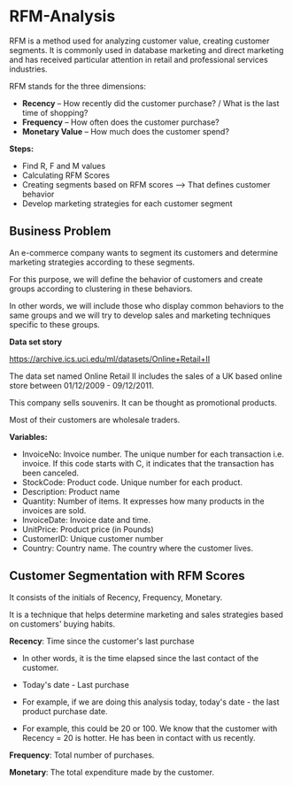 # RFM-Analysis

RFM is a method used for analyzing customer value, creating customer segments. It is commonly used in database marketing and direct marketing and has received particular attention in retail and professional services industries.

RFM stands for the three dimensions:

- __Recency__ – How recently did the customer purchase? / What is the last time of shopping?
- __Frequency__ – How often does the customer purchase?
- __Monetary Value__ – How much does the customer spend?

__Steps:__
- Find R, F and M values
- Calculating RFM Scores
- Creating segments based on RFM scores --> That defines customer behavior
- Develop marketing strategies for each customer segment

## Business Problem

An e-commerce company wants to segment its customers and determine marketing strategies according to these segments.

For this purpose, we will define the behavior of customers and create groups according to clustering in these behaviors.

In other words, we will include those who display common behaviors to the same groups and we will try to develop sales and marketing techniques specific to these groups.

**Data set story**

https://archive.ics.uci.edu/ml/datasets/Online+Retail+II

The data set named Online Retail II includes the sales of a UK based online store between 01/12/2009 - 09/12/2011.

This company sells souvenirs. It can be thought as promotional products.

Most of their customers are wholesale traders.

**Variables:**

- InvoiceNo: Invoice number. The unique number for each transaction i.e. invoice. If this code starts with C, it indicates that the transaction has been canceled.
- StockCode: Product code. Unique number for each product.
- Description: Product name
- Quantity: Number of items. It expresses how many products in the invoices are sold.
- InvoiceDate: Invoice date and time.
- UnitPrice: Product price (in Pounds)
- CustomerID: Unique customer number
- Country: Country name. The country where the customer lives.

## Customer Segmentation with RFM Scores

It consists of the initials of Recency, Frequency, Monetary.

It is a technique that helps determine marketing and sales strategies based on customers' buying habits.

__Recency__: Time since the customer's last purchase

- In other words, it is the time elapsed since the last contact of the customer.

- Today's date - Last purchase

- For example, if we are doing this analysis today, today's date - the last product purchase date.

- For example, this could be 20 or 100. We know that the customer with Recency = 20 is hotter. He has been in contact with us recently.

__Frequency__: Total number of purchases.

__Monetary__: The total expenditure made by the customer.
